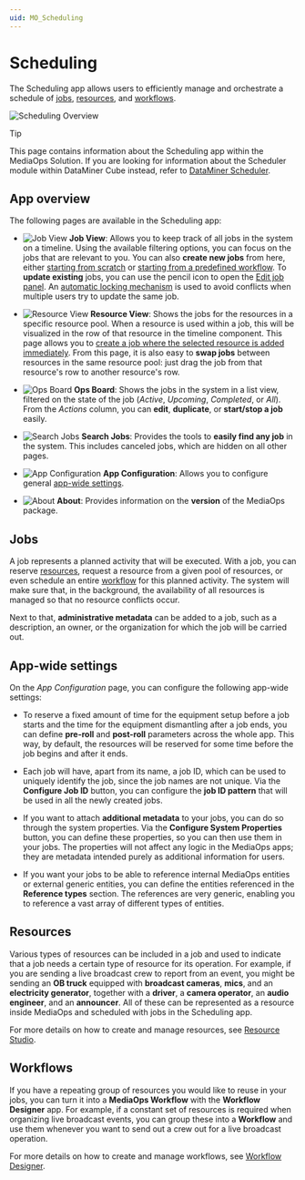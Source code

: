 ```yaml
---
uid: MO_Scheduling
---
```


# Scheduling

The Scheduling app allows users to efficiently manage and orchestrate a schedule of [jobs](#jobs), [resources](#resources), and [workflows](#workflows).

![Scheduling Overview](~/user-guide/images/Scheduling_Overview.png)

> [!TIP]
> This page contains information about the Scheduling app within the MediaOps Solution. If you are looking for information about the Scheduler module within DataMiner Cube instead, refer to [DataMiner Scheduler](xref:scheduler).

## App overview

The following pages are available in the Scheduling app:

- ![Job View](~/user-guide/images/Scheduling_Job_View.png) **Job View**: Allows you to keep track of all jobs in the system on a timeline. Using the available filtering options, you can focus on the jobs that are relevant to you. You can also **create new jobs** from here, either [starting from scratch](xref:SCH_Create_Job#from-scratch) or [starting from a predefined workflow](xref:SCH_Create_Job#starting-from-a-predefined-workflow). To **update existing** jobs, you can use the pencil icon to open the [Edit job panel](xref:SCH_Edit_Job). An [automatic locking mechanism](xref:MO_S_Job_Locking) is used to avoid conflicts when multiple users try to update the same job.

- ![Resource View](~/user-guide/images/Scheduling_Resource_View.png) **Resource View**: Shows the jobs for the resources in a specific resource pool. When a resource is used within a job, this will be visualized in the row of that resource in the timeline component. This page allows you to [create a job where the selected resource is added immediately](xref:SCH_Create_Job#by-selecting-a-specific-resource). From this page, it is also easy to **swap jobs** between resources in the same resource pool: just drag the job from that resource's row to another resource's row.

- ![Ops Board](~/user-guide/images/Scheduling_Ops_Board.png) **Ops Board**: Shows the jobs in the system in a list view, filtered on the state of the job (*Active*, *Upcoming*, *Completed*, or *All*). From the *Actions* column, you can **edit**, **duplicate**, or **start/stop a job** easily.

- ![Search Jobs](~/user-guide/images/Scheduling_Search_Jobs.png) **Search Jobs**: Provides the tools to **easily find any job** in the system. This includes canceled jobs, which are hidden on all other pages.

- ![App Configuration](~/user-guide/images/Scheduling_App_Configuration.png) **App Configuration**: Allows you to configure general [app-wide settings](#app-wide-settings).

- ![About](~/user-guide/images/Scheduling_About.png) **About**: Provides information on the **version** of the MediaOps package.

## Jobs

A job represents a planned activity that will be executed. With a job, you can reserve [resources](#resources), request a resource from a given pool of resources, or even schedule an entire [workflow](#workflows) for this planned activity. The system will make sure that, in the background, the availability of all resources is managed so that no resource conflicts occur.

Next to that, **administrative metadata** can be added to a job, such as a description, an owner, or the organization for which the job will be carried out.

## App-wide settings

On the *App Configuration* page, you can configure the following app-wide settings:

- To reserve a fixed amount of time for the equipment setup before a job starts and the time for the equipment dismantling after a job ends, you can define **pre-roll** and **post-roll** parameters across the whole app. This way, by default, the resources will be reserved for some time before the job begins and after it ends.

- Each job will have, apart from its name, a job ID, which can be used to uniquely identify the job, since the job names are not unique. Via the **Configure Job ID** button, you can configure the **job ID pattern** that will be used in all the newly created jobs.

- If you want to attach **additional metadata** to your jobs, you can do so through the system properties. Via the **Configure System Properties** button, you can define these properties, so you can then use them in your jobs. The properties will not affect any logic in the MediaOps apps; they are metadata intended purely as additional information for users.

- If you want your jobs to be able to reference internal MediaOps entities or external generic entities, you can define the entities referenced in the **Reference types** section. The references are very generic, enabling you to reference a vast array of different types of entities.

## Resources

Various types of resources can be included in a job and used to indicate that a job needs a certain type of resource for its operation. For example, if you are sending a live broadcast crew to report from an event, you might be sending an **OB truck** equipped with **broadcast cameras**, **mics**, and an **electricity generator**, together with a **driver**, a **camera operator**, an **audio engineer**, and an **announcer**. All of these can be represented as a resource inside MediaOps and scheduled with jobs in the Scheduling app.

For more details on how to create and manage resources, see [Resource Studio](xref:MO_Resource_Studio).

## Workflows

If you have a repeating group of resources you would like to reuse in your jobs, you can turn it into a **MediaOps Workflow** with the **Workflow Designer** app. For example, if a constant set of resources is required when organizing live broadcast events, you can group these into a **Workflow** and use them whenever you want to send out a crew out for a live broadcast operation.

For more details on how to create and manage workflows, see [Workflow Designer](xref:MO_Workflow_Designer).
